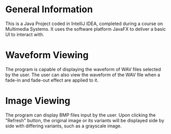 # General Information

This is a Java Project coded in IntelliJ IDEA, completed during a course on Multimedia Systems. It uses the software platform JavaFX to deliver a basic UI to interact with.


# Waveform Viewing

The program is capable of displaying the waveform of WAV files selected by the user. The user can also view the waveform of the WAV file when a fade-in and fade-out effect are applied to it.

# Image Viewing

The program can display BMP files input by the user. Upon clicking the "Refresh" button, the original image or its variants will be displayed side by side with differing variants, such as a grayscale image.
